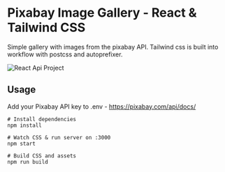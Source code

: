 # Pixabay Image Gallery - React & Tailwind CSS 

Simple gallery with images from the pixabay API. Tailwind css is built into workflow with postcss and autoprefixer.

![React Api Project](./react-github-api.png)
## Usage
Add your Pixabay API key to .env - https://pixabay.com/api/docs/

```
# Install dependencies
npm install

# Watch CSS & run server on :3000
npm start

# Build CSS and assets
npm run build
```
